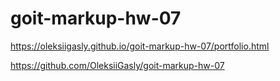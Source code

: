 # goit-markup-hw-07

https://oleksiigasly.github.io/goit-markup-hw-07/portfolio.html

https://github.com/OleksiiGasly/goit-markup-hw-07
